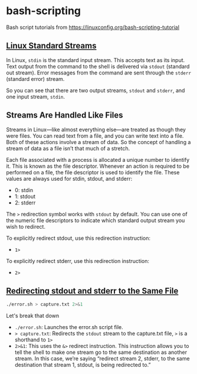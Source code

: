 # bash-scripting
Bash script tutorials from https://linuxconfig.org/bash-scripting-tutorial

## [Linux Standard Streams](https://www.howtogeek.com/435903/what-are-stdin-stdout-and-stderr-on-linux/#:~:text=In%20Linux%2C%20stdin%20is%20the,stderr%20(standard%20error)%20stream.)
In Linux, `stdin` is the standard input stream. This accepts text as its input. Text output from the command to the shell is delivered via `stdout` (standard out stream). Error messages from the command are sent through the `stderr` (standard error) stream.

So you can see that there are two output streams, `stdout` and `stderr`, and one input stream, `stdin`.

## Streams Are Handled Like Files
Streams in Linux—like almost everything else—are treated as though they were files. You can read text from a file, and you can write text into a file. Both of these actions involve a stream of data. So the concept of handling a stream of data as a file isn’t that much of a stretch.

Each file associated with a process is allocated a unique number to identify it. This is known as the file descriptor. Whenever an action is required to be performed on a file, the file descriptor is used to identify the file.
These values are always used for stdin, stdout, and stderr:
* 0: stdin
* 1: stdout
* 2: stderr

The `>` redirection symbol works with `stdout` by default. You can use one of the numeric file descriptors to indicate which standard output stream you wish to redirect.

To explicitly redirect  stdout, use this redirection instruction:
* `1>`

To explicitly redirect  stderr, use this redirection instruction:
* `2>`

## [Redirecting stdout and stderr to the Same File](https://www.howtogeek.com/435903/what-are-stdin-stdout-and-stderr-on-linux/#:~:text=In%20Linux%2C%20stdin%20is%20the,stderr%20(standard%20error)%20stream.)
```bash
./error.sh > capture.txt 2>&1
```
Let's break that down
* `./error.sh`: Launches the error.sh script file.
* `> capture.txt`: Redirects the `stdout` stream to the capture.txt file, `>` is a shorthand to `1>`
* `2>&1`: This uses the `&>` redirect instruction. This instruction allows you to tell the shell to make one stream go to the same destination as another stream. In this case, we’re saying “redirect stream 2, stderr, to the same destination that stream 1, stdout, is being redirected to.”